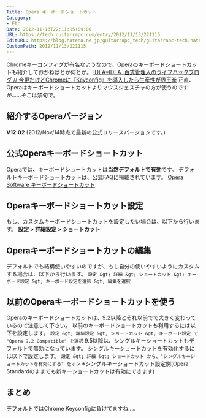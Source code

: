 ```yaml
---
Title: Opera キーボードショートカット
Category:
- Etc
Date: 2012-11-13T22:11:15+09:00
URL: https://tech.guitarrapc.com/entry/2012/11/13/221115
EditURL: https://blog.hatena.ne.jp/guitarrapc_tech/guitarrapc-tech.hatenablog.com/atom/entry/11696248318757675990
CustomPath: 2012/11/13/221115
---
```


Chromeキーコンフィグが有名なようなので、Operaのキーボードショートカットも紹介しておかねばとか何とか。
<a href="http://www.ideaxidea.com/archives/2012/11/keyconfig_chrome.html">IDEA*IDEA  百式管理人のライフハックブログ // 今更だけどChromeに『Keyconfig』を導入したら生産性が界王拳</a>
正直、Operaはキーボードショートカットよりマウスジェスチャの方が使うのですが……そこは禁句で。
## 紹介するOperaバージョン
<strong>V12.02</strong> (2012/Nov/14時点で最新の公式リリースバージョンです。)
## 公式Operaキーボードショートカット
Operaでは、キーボードショートカットは<strong>当然デフォルトで有効</strong>です。 デフォルトキーボードショートカットは、公式FAQに掲載されています。
<a href="http://help.opera.com/Windows/9.64/ja/keyboard.html">Opera Software キーボードショートカット</a>
## Operaキーボードショートカット設定
もし、カスタムキーボードショートカットを設定したい場合は、以下から行います。 <strong>設定 &gt; 詳細設定 &gt; ショートカット</strong>
## Operaキーボードショートカットの編集
デフォルトでも結構使いやすいのですが、もし自分の使いやすいようにカスタムする場合は、以下から行います。
`設定 &gt; 詳細 &gt; ショートカット &gt; キーボード設定 &gt; キーボード設定を選択 &gt; 編集を選択`

## 以前のOperaキーボードショートカットを使う
Operaのキーボードショートカットは、9.2以降とそれ以前でで大きく変わっているので注意して下さい。 以前のキーボードショートカットも利用するには以下を設定します。
`設定 &gt; 詳細設定 &gt; ショートカット &gt; キーボード設定 で "Opera 9.2 Compatible" を選択`
9.5以降は、シングルキーショートカットもデフォルトで無効になっています。 シングルキーショートカットを有効化するには以下で設定します。
`設定 &gt; 詳細 &gt; ショートカット から、"シングルキーショートカットを有効にする" をオン`
※シングルキーショートカット設定例(Opera Standardのままでも新キーショートカットは有効にできます)

## まとめ
デフォルトではChrome Keyconfigに負けてますね…。
